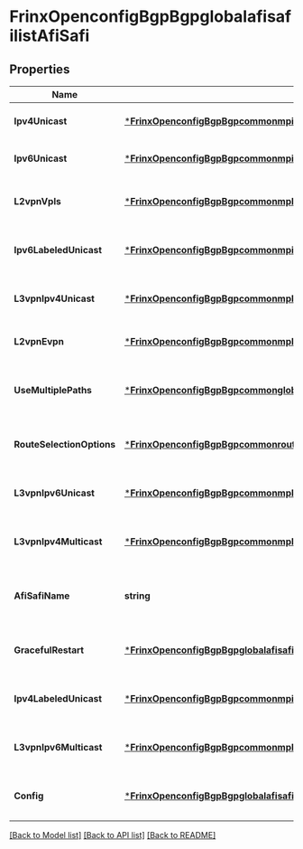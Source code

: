 # FrinxOpenconfigBgpBgpglobalafisafilistAfiSafi

## Properties
Name | Type | Description | Notes
------------ | ------------- | ------------- | -------------
**Ipv4Unicast** | [***FrinxOpenconfigBgpBgpcommonmpipv4unicastgroupIpv4Unicast**](frinx.openconfig.bgp.bgpcommonmpipv4unicastgroup.Ipv4Unicast.md) | Optional[IPv4 unicast configuration options] REF:Optional.empty | [optional] [default to null]
**Ipv6Unicast** | [***FrinxOpenconfigBgpBgpcommonmpipv6unicastgroupIpv6Unicast**](frinx.openconfig.bgp.bgpcommonmpipv6unicastgroup.Ipv6Unicast.md) | Optional[IPv6 unicast configuration options] REF:Optional.empty | [optional] [default to null]
**L2vpnVpls** | [***FrinxOpenconfigBgpBgpcommonmpl2vpnvplsgroupL2vpnVpls**](frinx.openconfig.bgp.bgpcommonmpl2vpnvplsgroup.L2vpnVpls.md) | Optional[BGP-signalled VPLS configuration options] REF:Optional.empty | [optional] [default to null]
**Ipv6LabeledUnicast** | [***FrinxOpenconfigBgpBgpcommonmpipv6labeledunicastgroupIpv6LabeledUnicast**](frinx.openconfig.bgp.bgpcommonmpipv6labeledunicastgroup.Ipv6LabeledUnicast.md) | Optional[IPv6 Labeled Unicast configuration options] REF:Optional.empty | [optional] [default to null]
**L3vpnIpv4Unicast** | [***FrinxOpenconfigBgpBgpcommonmpl3vpnipv4unicastgroupL3vpnIpv4Unicast**](frinx.openconfig.bgp.bgpcommonmpl3vpnipv4unicastgroup.L3vpnIpv4Unicast.md) | Optional[Unicast IPv4 L3VPN configuration options] REF:Optional.empty | [optional] [default to null]
**L2vpnEvpn** | [***FrinxOpenconfigBgpBgpcommonmpl2vpnevpngroupL2vpnEvpn**](frinx.openconfig.bgp.bgpcommonmpl2vpnevpngroup.L2vpnEvpn.md) | Optional[BGP EVPN configuration options] REF:Optional.empty | [optional] [default to null]
**UseMultiplePaths** | [***FrinxOpenconfigBgpBgpcommonglobalgroupusemultiplepathsUseMultiplePaths**](frinx.openconfig.bgp.bgpcommonglobalgroupusemultiplepaths.UseMultiplePaths.md) | Optional[Parameters related to the use of multiple paths for the same NLRI] REF:Optional.empty | [optional] [default to null]
**RouteSelectionOptions** | [***FrinxOpenconfigBgpBgpcommonrouteselectionoptionsRouteSelectionOptions**](frinx.openconfig.bgp.bgpcommonrouteselectionoptions.RouteSelectionOptions.md) | Optional[Parameters relating to options for route selection] REF:Optional.empty | [optional] [default to null]
**L3vpnIpv6Unicast** | [***FrinxOpenconfigBgpBgpcommonmpl3vpnipv6unicastgroupL3vpnIpv6Unicast**](frinx.openconfig.bgp.bgpcommonmpl3vpnipv6unicastgroup.L3vpnIpv6Unicast.md) | Optional[Unicast IPv6 L3VPN configuration options] REF:Optional.empty | [optional] [default to null]
**L3vpnIpv4Multicast** | [***FrinxOpenconfigBgpBgpcommonmpl3vpnipv4multicastgroupL3vpnIpv4Multicast**](frinx.openconfig.bgp.bgpcommonmpl3vpnipv4multicastgroup.L3vpnIpv4Multicast.md) | Optional[Multicast IPv4 L3VPN configuration options] REF:Optional.empty | [optional] [default to null]
**AfiSafiName** | **string** | Optional[Reference to the AFI-SAFI name used as a key for the AFI-SAFI list] REF:Optional.empty | [optional] [default to null]
**GracefulRestart** | [***FrinxOpenconfigBgpBgpglobalafisafilistAfisafiGracefulRestart**](frinx.openconfig.bgp.bgpglobalafisafilist.afisafi.GracefulRestart.md) | Optional[Parameters relating to BGP graceful-restart] REF:Optional.empty | [optional] [default to null]
**Ipv4LabeledUnicast** | [***FrinxOpenconfigBgpBgpcommonmpipv4labeledunicastgroupIpv4LabeledUnicast**](frinx.openconfig.bgp.bgpcommonmpipv4labeledunicastgroup.Ipv4LabeledUnicast.md) | Optional[IPv4 Labeled Unicast configuration options] REF:Optional.empty | [optional] [default to null]
**L3vpnIpv6Multicast** | [***FrinxOpenconfigBgpBgpcommonmpl3vpnipv6multicastgroupL3vpnIpv6Multicast**](frinx.openconfig.bgp.bgpcommonmpl3vpnipv6multicastgroup.L3vpnIpv6Multicast.md) | Optional[Multicast IPv6 L3VPN configuration options] REF:Optional.empty | [optional] [default to null]
**Config** | [***FrinxOpenconfigBgpBgpglobalafisafilistAfisafiConfig**](frinx.openconfig.bgp.bgpglobalafisafilist.afisafi.Config.md) | Optional[Configuration parameters for the AFI-SAFI] REF:Optional.empty | [optional] [default to null]

[[Back to Model list]](../README.md#documentation-for-models) [[Back to API list]](../README.md#documentation-for-api-endpoints) [[Back to README]](../README.md)


